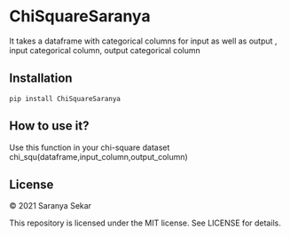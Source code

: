 # ChiSquareSaranya
It takes a dataframe with categorical columns for input as well as output , input categorical column, output categorical column

## Installation
```pip install ChiSquareSaranya```

## How to use it?
Use this function in your chi-square dataset chi_squ(dataframe,input_column,output_column)

## License

© 2021 Saranya Sekar

This repository is licensed under the MIT license. See LICENSE for details.
